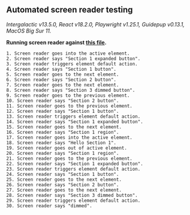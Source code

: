## Automated screen reader testing

_Intergalactic v13.5.0, React v18.2.0, Playwright v1.25.1,
Guidepup v0.13.1, MacOS Big Sur 11._

**Running screen reader against [this file](https://github.com/semrush/intergalactic/blob/master/website/docs/components/accordion/examples/base.jsx).**

```
1. Screen reader goes into the active element.
2. Screen reader says "Section 1 expanded button".
3. Screen reader triggers element default action.
4. Screen reader says "Section 1 button".
5. Screen reader goes to the next element.
6. Screen reader says "Section 2 button".
7. Screen reader goes to the next element.
8. Screen reader says "Section 3 dimmed button".
9. Screen reader goes to the previous element.
10. Screen reader says "Section 2 button".
11. Screen reader goes to the previous element.
12. Screen reader says "Section 1 button".
13. Screen reader triggers element default action.
14. Screen reader says "Section 1 expanded button".
15. Screen reader goes to the next element.
16. Screen reader says "Section 1 region".
17. Screen reader goes into the active element.
18. Screen reader says "Hello Section 1".
19. Screen reader goes out of active element.
20. Screen reader says "Section 1 region".
21. Screen reader goes to the previous element.
22. Screen reader says "Section 1 expanded button".
23. Screen reader triggers element default action.
24. Screen reader says "Section 1 button".
25. Screen reader goes to the next element.
26. Screen reader says "Section 2 button".
27. Screen reader goes to the next element.
28. Screen reader says "Section 3 dimmed button".
29. Screen reader triggers element default action.
30. Screen reader says "dimmed".
```
